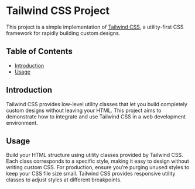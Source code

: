 
# Tailwind CSS Project

This project is a simple implementation of [Tailwind CSS](https://tailwindcss.com/), a utility-first CSS framework for rapidly building custom designs.

## Table of Contents

- [Introduction](#introduction)
- [Usage](#usage)

## Introduction

Tailwind CSS provides low-level utility classes that let you build completely custom designs without leaving your HTML. This project aims to demonstrate how to integrate and use Tailwind CSS in a web development environment.


## Usage

Build your HTML structure using utility classes provided by Tailwind CSS. Each class corresponds to a specific style, making it easy to design without writing custom CSS.
For production, ensure you’re purging unused styles to keep your CSS file size small.
Tailwind CSS provides responsive utility classes to adjust styles at different breakpoints.

